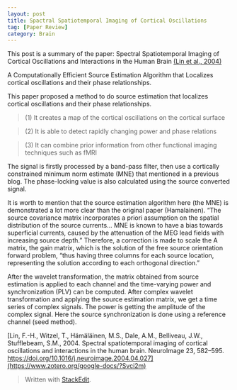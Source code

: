 ```yaml
---
layout: post
title: Spactral Spatiotemporal Imaging of Cortical Oscillations
tag: [Paper Review]
category: Brain
---
```


This post is a summary of the paper: Spectral Spatiotemporal Imaging of Cortical Oscillations and Interactions in the Human Brain [(Lin et al., 2004)](https://www.zotero.org/google-docs/?pQbZyv)

  

A Computationally Efficient Source Estimation Algorithm that Localizes cortical oscillations and their phase relationships.

  

This paper proposed a method to do source estimation that localizes cortical oscillations and their phase relationships.

  

> (1) It creates a map of the cortical oscillations on the cortical surface

> (2) It is able to detect rapidly changing power and phase relations

> (3) It can combine prior information from other functional imaging techniques such as fMRI

  

The signal is firstly processed by a band-pass filter, then use a cortically constrained minimum norm estimate (MNE) that mentioned in a previous blog. The phase-locking value is also calculated using the source converted signal.

  

It is worth to mention that the source estimation algorithm here (the MNE) is demonstrated a lot more clear than the original paper (Hamalainen). “The source covariance matrix incorporates a priori assumption on the spatial distribution of the source currents... MNE is known to have a bias towards superficial currents, caused by the attenuation of the MEG lead fields with increasing source depth.” Therefore, a correction is made to scale the A matrix, the gain matrix, which is the solution of the free source orientation forward problem, “thus having three columns for each source location, representing the solution according to each orthogonal direction.”

  

After the wavelet transformation, the matrix obtained from source estimation is applied to each channel and the time-varying power and synchronization (PLV) can be computed. After complex wavelet transformation and applying the source estimation matrix, we get a time series of complex signals. The power is getting the amplitude of the complex signal. Here the source synchronization is done using a reference channel (seed method).

  

[Lin, F.-H., Witzel, T., Hämäläinen, M.S., Dale, A.M., Belliveau, J.W., Stufflebeam, S.M., 2004. Spectral spatiotemporal imaging of cortical oscillations and interactions in the human brain. NeuroImage 23, 582–595. https://doi.org/10.1016/j.neuroimage.2004.04.027](https://www.zotero.org/google-docs/?Svci2m)


> Written with [StackEdit](https://stackedit.io/).
<!--stackedit_data:
eyJoaXN0b3J5IjpbLTE5MTY4NDE5NjMsMzY0MDIxODIyXX0=
-->